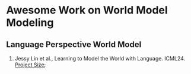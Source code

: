 # Awesome Work on World Model Modeling

## Language Perspective World Model

1. Jessy Lin et al., Learning to Model the World with Language. ICML24. [Project Size](https://dynalang.github.io/);
